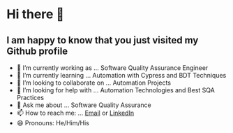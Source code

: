 # Hi there 👋

## I am happy to know that you just visited my Github profile

- 🔭 I’m currently working as ... Software Quality Assurance Engineer
- 🌱 I’m currently learning ... Automation with Cypress and BDT Techniques
- 👯 I’m looking to collaborate on ... Automation Projects
- 🤔 I’m looking for help with ... Automation Technologies and Best SQA Practices
- 💬 Ask me about ... Software Quality Assurance
- 📫 How to reach me: ... [Email](mailto:bashiul.alam@gmail.com) or [LinkedIn](https://www.linkedin.com/in/basabab/)
- 😄 Pronouns: He/Him/His

